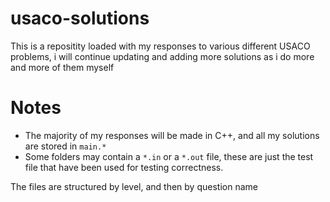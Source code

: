 # usaco-solutions
This is a repositity loaded with my responses to various different USACO problems, i will continue updating and adding more solutions as i do more and more of them myself

# Notes
 - The majority of my responses will be made in C++, and all my solutions are stored in `main.*`
 - Some folders may contain a `*.in` or a `*.out` file, these are just the test file that have been used for testing correctness.

The files are structured by level, and then by question name
